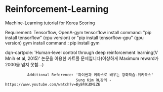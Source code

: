 # Reinforcement-Learning
Machine-Learning tutorial for Korea Scoring

Requirement: Tensorflow, OpenA-gym
tensorflow install command: "pip install tensorflow" (cpu version) or "pip install tensorflow-gpu" (gpu version)
gym install command : pip install gym

dqn-cartpole: 'Human-level control through deep reinforcement learning(V Mnih et al, 2015)' 논문을 이용한 카트폴 문제입니다(이상하게 Maximum                  reward가 2000을 넘지 못함...)

              Additional Reference: '파이썬과 케라스로 배우는 강화학습-위키북스' 
                                    Sung Kim RL강의 - https://www.youtube.com/watch?v=ByB49iDMiZE
                                    
                                    

